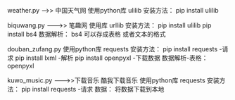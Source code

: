 weather.py -->> 中国天气网
使用python库
    ulilib
安装方法：
    pip install ulilib


biquwang.py --->> 笔趣网
使用库 urllib
安装方法：
    pip install ulilib
    pip install bs4
数据解析：
    bs4
可以存成表格 或者文本的格式


douban_zufang.py
使用python库
    requests
安装方法：
    pip install requests -请求
    pip install lxml -解析
    pip install openpyxl -下载数据
数据解析-表格：
    openpyxl


kuwo_music.py --->>下载音乐
酷我下载音乐
使用python库
    requests
安装方法：
    pip install requests -请求
数据：
将数据下载到本地



